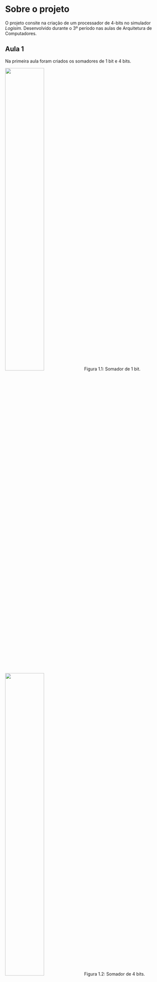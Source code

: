 # Sobre o projeto

O projeto consite na criação de um processador de 4-bits no simulador *Logisim.* Desenvolvido durante o 3º período nas aulas de Arquitetura de Computadores.

## Aula 1

Na primeira aula foram criados os somadores de 1 bit e 4 bits.  
  
<img src="https://github.com/Welontom/Arquitetura/assets/125558184/9ce7faee-b721-48d1-b918-56eaf8f49315" width="50%" height="50%">  
Figura 1.1: Somador de 1 bit.  
<img src="https://github.com/Welontom/Arquitetura/assets/125558184/08fafada-d597-46d3-b63e-4241f447af4c" width="50%" height="50%">  
Figura 1.2: Somador de 4 bits.  

## Aula 2

Na segunda aula foram criados os subtratores de 1 bit e 4 bits.  

<img src="https://github.com/Welontom/Arquitetura/assets/125558184/0b46e8f8-c79d-43c9-9b0a-e866b7bbdc15" width="50%" height="50%">  
Figura 2.1: Subrator de 1 bit.
<img src="https://github.com/Welontom/Arquitetura/assets/125558184/c9c42fd0-a11a-499e-ac3c-4dc86b67306b" width="50%" height="50%">  
Figura 2.2: Subtrator de 4 bits.

## Aula 3

Na terceira aula foram criados o buffeer, o buffer invertido e o decodificador.  

<img src="https://github.com/Welontom/Arquitetura/assets/125558184/58a4fe76-b938-44a7-af39-ec4baab449bc" width="50%" height="50%">  
Figura 3.1: Buffer.
<img src="https://github.com/Welontom/Arquitetura/assets/125558184/3b225482-2542-45bc-b53b-9e8f3dbbffe1" width="50%" height="50%">  
Figura 3.2: Buffer Invertido.
<img src="https://github.com/Welontom/Arquitetura/assets/125558184/7c11294d-549d-468b-adcc-d95c0ad26668" width="50%" height="50%">  
Figura 3.3: Decodificador.

## Aula 4

Na quarta aula foi criado o rotacionador esquerdo.

<img src="https://github.com/Welontom/Arquitetura/assets/125558184/25573bed-d6ce-4266-85b6-4bcd0b212264" width="50%" height="50%">  
Figura 4.1: Rotacionador Esquerdo.


## Aula 5

Na quinta aula foram criados o rotacionador direito, a porta or de 4 bits e a macro da ULA

<img src="https://github.com/Welontom/Arquitetura/assets/125558184/154713ad-8433-4dc7-819d-e5b654afa63a" width="50%" height="50%">  
Figura 5.1: Rotacionador direito. Note que a única diferença entre o rotacionador esquerdo e direito é o distribuidor da saída.
<img src="https://github.com/Welontom/Arquitetura/assets/125558184/8ca0c752-6b9c-4ff0-8778-aa9b6ec9663b" width="50%" height="50%">
Figura 5.2: Porta or de 4 bits.
<img src="https://github.com/Welontom/Arquitetura/assets/125558184/79578249-feb3-4e84-8655-16a31c22efb1" width="50%" height="50%">  
Figura 5.3: ULA.

## Aula 6

Na sexta aula foram corrigidos erros na porta or e criadas as saídas zero e overflow da ULA.

## Aula 7

Nessa aula, foi feito e implementado no sistema o registrador ac (acumulador).

<img src="https://github.com/Welontom/Arquitetura/assets/125558184/5e794255-b458-4708-897c-f210e57ded22" width="50%" height="50%">
Figura 7.1: Registrador AC.
<img src="https://github.com/Welontom/Arquitetura/assets/125558184/68076a4a-2c04-45c5-b3ac-3d1f7da646f5" width="50%" height="50%">
Figura 7.2: Sistema com o registrador AC.

## Aula 8

Na oitava aula foi criado o multiplexador e adcionado uma memória.

<img src="https://github.com/Welontom/Arquitetura/assets/125558184/6bfff8c5-013e-46c2-b40c-dfcb3198aed9" width="50%" height="50%">
Figura 8.1: Multiplexador.
<img src="https://github.com/Welontom/Arquitetura/assets/125558184/d4fdcbe6-cc0d-4c49-ae7c-b8621b35242b" width="50%" height="50%">
Figura 8.2: Sistema com o multiplexador e memória.


